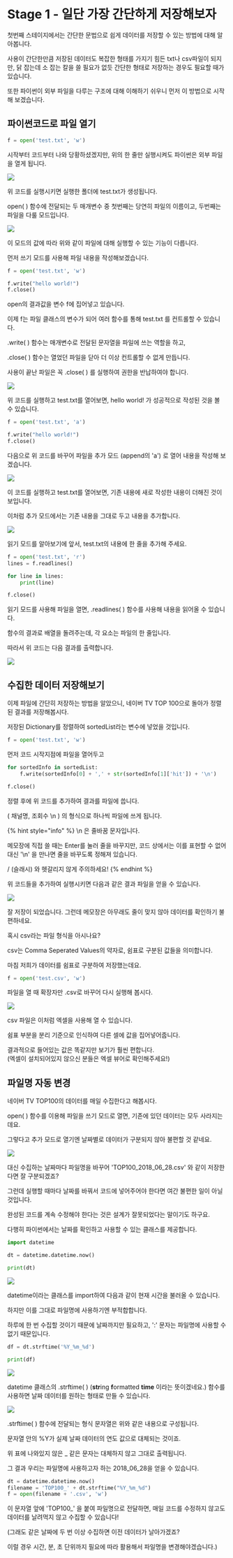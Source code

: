 # Stage 1 - 일단 가장 간단하게 저장해보자

첫번째 스테이지에서는 간단한 문법으로 쉽게 데이터를 저장할 수 있는 방법에 대해 알아봅니다.

사용이 간단한만큼 저장된 데이터도 복잡한 형태를 가지기 힘든 txt나 csv파일이 되지만, 닭 잡는데 소 잡는 칼을 쓸 필요가 없듯 간단한 형태로 저장하는 경우도 필요할 때가 있습니다.

또한 파이썬이 외부 파일을 다루는 구조에 대해 이해하기 쉬우니 먼저 이 방법으로 시작해 보겠습니다.

## 파이썬코드로 파일 열기

```python
f = open('test.txt', 'w')
```

시작부터 코드부터 나와 당황하셨겠지만, 위의 한 줄만 실행시켜도 파이썬은 외부 파일을 열게 됩니다.

![](../.gitbook/assets/image%20%2813%29.png)

위 코드를 실행시키면 실행한 폴더에 test.txt가 생성됩니다.

open\( \) 함수에 전달되는 두 매개변수 중 첫번째는 당연히 파일의 이름이고, 두번째는 파일을 다룰 모드입니다.

![](../.gitbook/assets/image%20%28180%29.png)

이 모드의 값에 따라 위와 같이 파일에 대해 실행할 수 있는 기능이 다릅니다.

먼저 쓰기 모드를 사용해 파일 내용을 작성해보겠습니다.

```python
f = open('test.txt', 'w')

f.write("hello world!")
f.close()
```

open의 결과값을 변수 f에 집어넣고 있습니다.

이제 f는 파일 클래스의 변수가 되어 여러 함수를 통해 test.txt 를 컨트롤할 수 있습니다.

.write\( \) 함수는 매개변수로 전달된 문자열을 파일에 쓰는 역할을 하고,

.close\( \) 함수는 열었던 파일을 닫아 더 이상 컨트롤할 수 없게 만듭니다.

사용이 끝난 파일은 꼭 .close\( \) 를 실행하여 권한을 반납하여야 합니다.

![](../.gitbook/assets/image%20%28166%29.png)

위 코드를 실행하고 test.txt를 열어보면, hello world! 가 성공적으로 작성된 것을 볼 수 있습니다.



```python
f = open('test.txt', 'a')

f.write("hello world!")
f.close()
```

다음으로 위 코드를 바꾸어 파일을 추가 모드 \(append의 'a'\) 로 열어 내용을 작성해 보겠습니다.

![](../.gitbook/assets/image%20%28130%29.png)

이 코드를 실행하고 test.txt를 열어보면, 기존 내용에 새로 작성한 내용이 더해진 것이 보입니다.

이처럼 추가 모드에서는 기존 내용을 그대로 두고 내용을 추가합니다.



![](../.gitbook/assets/image%20%28142%29.png)

읽기 모드를 알아보기에 앞서, test.txt의 내용에 한 줄을 추가해 주세요.



```python
f = open('test.txt', 'r')
lines = f.readlines()

for line in lines:
    print(line)

f.close()
```

읽기 모드를 사용해 파일을 열면, .readlines\( \) 함수를 사용해 내용을 읽어올 수 있습니다.

함수의 결과로 배열을 돌려주는데, 각 요소는 파일의 한 줄입니다.

따라서 위 코드는 다음 결과를 출력합니다.

![](../.gitbook/assets/image%20%285%29.png)



## 수집한 데이터 저장해보기

이제 파일에 간단히 저장하는 방법을 알았으니, 네이버 TV TOP 100으로 돌아가 정렬된 결과를 저장해봅시다.

저장된 Dictionary를 정렬하여 sortedList라는 변수에 넣었을 것입니다.

```python
f = open('test.txt', 'w')
```

먼저 코드 시작지점에 파일을 열어두고



```python
for sortedInfo in sortedList:
    f.write(sortedInfo[0] + ',' + str(sortedInfo[1]['hit']) + '\n')

f.close()
```

정렬 후에 위 코드를 추가하여 결과를 파일에 씁니다.

\( 채널명, 조회수 \n \) 의 형식으로 하나씩 파일에 쓰게 됩니다.

{% hint style="info" %}
\n 은 줄바꿈 문자입니다.

메모장에 직접 쓸 때는 Enter를 눌러 줄을 바꾸지만, 코드 상에서는 이를 표현할 수 없어 대신 '\n' 을 만나면 줄을 바꾸도록 정해져 있습니다.

/ \(슬래시\) 와 헷갈리지 않게 주의하세요!
{% endhint %}

위 코드들을 추가하여 실행시키면 다음과 같은 결과 파일을 얻을 수 있습니다.

![](../.gitbook/assets/image%20%2858%29.png)

잘 저장이 되었습니다. 그런데 메모장은 아무래도 줄이 맞지 않아 데이터를 확인하기 불편하네요. 



혹시 csv라는 파일 형식을 아시나요?

csv는 Comma Seperated Values의 약자로, 쉼표로 구분된 값들을 의미합니다. 

마침 저희가 데이터를 쉼표로 구분하여 저장했는데요.

```python
f = open('test.csv', 'w')
```

파일을 열 때 확장자만 .csv로 바꾸어 다시 실행해 봅시다.



![](../.gitbook/assets/image%20%28122%29.png)

csv 파일은 이처럼 엑셀을 사용해 열 수 있습니다. 

쉼표 부분을 분리 기준으로 인식하여 다른 셀에 값을 집어넣어줍니다.

결과적으로 들어있는 값은 똑같지만 보기가 훨씬 편합니다.  
\(엑셀이 설치되어있지 않으신 분들은 엑셀 뷰어로 확인해주세요!\)



## 파일명 자동 변경

네이버 TV TOP100의 데이터를 매일 수집한다고 해봅시다. 

open\( \) 함수를 이용해 파일을 쓰기 모드로 열면, 기존에 있던 데이터는 모두 사라지는데요.

그렇다고 추가 모드로 열기엔 날짜별로 데이터가 구분되지 않아 불편할 것 같네요. 

![](../.gitbook/assets/image%20%28177%29.png)

대신 수집하는 날짜마다 파일명을 바꾸어 'TOP100\_2018\_06\_28.csv' 와 같이 저장한다면 잘 구분되겠죠?

그런데 실행할 때마다 날짜를 바꿔서 코드에 넣어주어야 한다면 여간 불편한 일이 아닐 것입니다. 

완성된 코드를 계속 수정해야 한다는 것은 설계가 잘못되었다는 말이기도 하구요.



다행히 파이썬에서는 날짜를 확인하고 사용할 수 있는 클래스를 제공합니다.

```python
import datetime

dt = datetime.datetime.now()

print(dt)
```

![](../.gitbook/assets/image%20%28108%29.png)

datetime이라는 클래스를 import하여 다음과 같이 현재 시간을 불러올 수 있습니다.

하지만 이를 그대로 파일명에 사용하기엔 부적합합니다. 

하루에 한 번 수집할 것이기 때문에 날짜까지만 필요하고, ':' 문자는 파일명에 사용할 수 없기 때문입니다.

```python
df = dt.strftime('%Y_%m_%d')

print(df)
```

![](../.gitbook/assets/image%20%2848%29.png)

datetime 클래스의 .strftime\( \) \(**str**ing **f**ormatted **time** 이라는 뜻이겠네요.\) 함수를 사용하면 날짜 데이터를 원하는 형태로 만들 수 있습니다.

![](../.gitbook/assets/image%20%28131%29.png)

.strftime\( \) 함수에 전달되는 형식 문자열은 위와 같은 내용으로 구성됩니다. 

문자열 안의 %Y가 실제 날짜 데이터의 연도 값으로 대체되는 것이죠. 

위 표에 나와있지 않은 \_ 같은 문자는 대체하지 않고 그대로 출력됩니다.

그 결과 우리는 파일명에 사용하고자 하는 2018\_06\_28을 얻을 수 있습니다.

```python
dt = datetime.datetime.now()
filename = 'TOP100_' + dt.strftime("%Y_%m_%d")
f = open(filename + '.csv', 'w')
```

이 문자열 앞에 'TOP100\_' 을 붙여 파일명으로 전달하면, 매일 코드를 수정하지 않고도 데이터를 날려먹지 않고 수집할 수 있습니다!

\(그래도 같은 날짜에 두 번 이상 수집하면 이전 데이터가 날아가겠죠? 

이럴 경우 시간, 분, 초 단위까지 필요에 따라 활용해서 파일명을 변경해야겠습니다.\)

